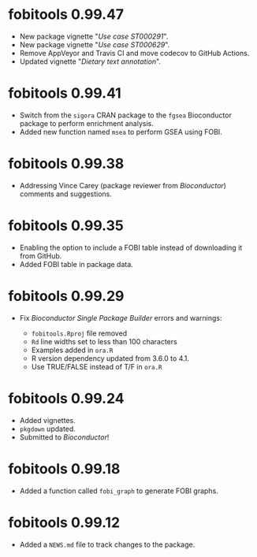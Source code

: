 # fobitools 0.99.47

* New package vignette "_Use case ST000291_".     
* New package vignette "_Use case ST000629_".    
* Remove AppVeyor and Travis CI and move codecov to GitHub Actions.
* Updated vignette "_Dietary text annotation_".

# fobitools 0.99.41

* Switch from the `sigora` CRAN package to the `fgsea` Bioconductor package to perform enrichment analysis.
* Added new function named `msea` to perform GSEA using FOBI.

# fobitools 0.99.38

* Addressing Vince Carey (package reviewer from _Bioconductor_) comments and suggestions.

# fobitools 0.99.35

* Enabling the option to include a FOBI table instead of downloading it from GitHub.
* Added FOBI table in package data.

# fobitools 0.99.29

* Fix _Bioconductor Single Package Builder_ errors and warnings:

  - `fobitools.Rproj` file removed
  - `Rd` line widths set to less than 100 characters
  - Examples added in `ora.R`
  - R version dependency updated from 3.6.0 to 4.1.
  - Use TRUE/FALSE instead of T/F in `ora.R`

# fobitools 0.99.24

* Added vignettes.
* `pkgdown` updated.
* Submitted to _Bioconductor_!

# fobitools 0.99.18

* Added a function called `fobi_graph` to generate FOBI graphs.

# fobitools 0.99.12

* Added a `NEWS.md` file to track changes to the package.
